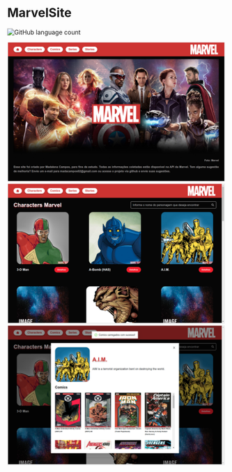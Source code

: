 # MarvelSite

![GitHub language count](https://img.shields.io/badge/Angular-DD0031?style=for-the-badge&logo=angular&logoColor=white)

<div>
<img src="imagens-projeto/home.png" alt="Home do site" width="500">
<img src="imagens-projeto/characters.png" alt="Pagina dos personagens" width="500">
<img src="imagens-projeto/characters-details.png" alt="Modal de detalhe dos personangens" width="500">
</div>

